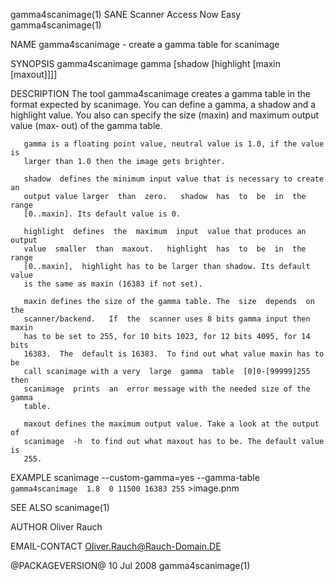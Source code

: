 gamma4scanimage(1)       SANE Scanner Access Now Easy      gamma4scanimage(1)

NAME
       gamma4scanimage - create a gamma table for scanimage

SYNOPSIS
       gamma4scanimage gamma [shadow [highlight [maxin [maxout]]]]

DESCRIPTION
       The  tool gamma4scanimage creates a gamma table in the format expected
       by scanimage. You can define a gamma, a shadow and a highlight  value.
       You  also  can specify the size (maxin) and maximum output value (max‐
       out) of the gamma table.

       gamma is a floating point value, neutral value is 1.0, if the value is
       larger than 1.0 then the image gets brighter.

       shadow  defines the minimum input value that is necessary to create an
       output value larger  than  zero.   shadow  has  to  be  in  the  range
       [0..maxin]. Its default value is 0.

       highlight  defines  the  maximum  input  value that produces an output
       value  smaller  than  maxout.   highlight  has  to  be  in  the  range
       [0..maxin],  highlight has to be larger than shadow. Its default value
       is the same as maxin (16383 if not set).

       maxin defines the size of the gamma table. The  size  depends  on  the
       scanner/backend.   If  the  scanner uses 8 bits gamma input then maxin
       has to be set to 255, for 10 bits 1023, for 12 bits 4095, for 14  bits
       16383.  The  default is 16383.  To find out what value maxin has to be
       call scanimage with a very  large  gamma  table  [0]0-[99999]255  then
       scanimage  prints  an  error message with the needed size of the gamma
       table.

       maxout defines the maximum output value. Take a look at the output  of
       scanimage  -h  to find out what maxout has to be. The default value is
       255.

EXAMPLE
       scanimage  --custom-gamma=yes  --gamma-table  `gamma4scanimage  1.8  0
       11500 16383 255` >image.pnm

SEE ALSO
       scanimage(1)

AUTHOR
       Oliver Rauch

EMAIL-CONTACT
       Oliver.Rauch@Rauch-Domain.DE

@PACKAGEVERSION@                 10 Jul 2008               gamma4scanimage(1)
